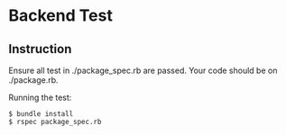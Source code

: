 # Backend Test

## Instruction

Ensure all test in ./package_spec.rb are passed. Your code should be on ./package.rb.

Running the test:

```
$ bundle install
$ rspec package_spec.rb
```
